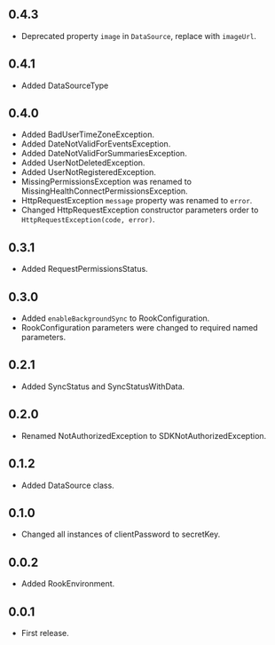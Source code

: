## 0.4.3

* Deprecated property `image` in `DataSource`, replace with `imageUrl`.

## 0.4.1

* Added DataSourceType

## 0.4.0

* Added BadUserTimeZoneException.
* Added DateNotValidForEventsException.
* Added DateNotValidForSummariesException. 
* Added UserNotDeletedException.
* Added UserNotRegisteredException.
* MissingPermissionsException was renamed to MissingHealthConnectPermissionsException.
* HttpRequestException `message` property was renamed to `error`.
* Changed HttpRequestException constructor parameters order to `HttpRequestException(code, error)`.

## 0.3.1

* Added RequestPermissionsStatus.

## 0.3.0

* Added `enableBackgroundSync` to RookConfiguration.
* RookConfiguration parameters were changed to required named parameters.

## 0.2.1

* Added SyncStatus and SyncStatusWithData.

## 0.2.0

* Renamed NotAuthorizedException to SDKNotAuthorizedException.

## 0.1.2

* Added DataSource class.

## 0.1.0

* Changed all instances of clientPassword to secretKey.

## 0.0.2

* Added RookEnvironment.

## 0.0.1

* First release.
